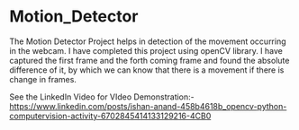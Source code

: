 # Motion_Detector
The Motion Detector Project helps in detection of the movement occurring in the webcam. I have completed this project using openCV library. I have captured the first frame and the forth coming frame and found the absolute difference of it, by which we can know that there is a movement if there is change in frames.

See the LinkedIn Video for VIdeo Demonstration:- https://www.linkedin.com/posts/ishan-anand-458b4618b_opencv-python-computervision-activity-6702845414133129216-4CB0
